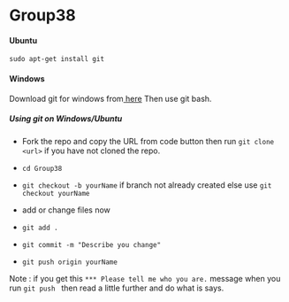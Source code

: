 # Group38
<h4> Ubuntu </h4>

 `sudo apt-get install git`


<h4>Windows</h4>
   <p>
Download git for windows from<a href "www.google.com> here</a> Then use git bash.
   </p>
  
  
<h5>Using git on Windows/Ubuntu</h5>
<ul>

<li> 

Fork the repo and copy the URL from code button then run `git clone <url>` if you have not cloned the repo.

</li>
<li>

`cd Group38`

</li>
<li>

`git checkout -b yourName` if branch not already created else use `git checkout yourName`</li>
<li> 

add or change files now</li>
<li> 

`git add .`</li>
<li>

`git commit -m "Describe you change"`</li>
<li>

`git push origin yourName`</li>
</ul>



Note : if you get this `*** Please tell me who you are.` message when you run `git push ` then read a little further and do what is says.
